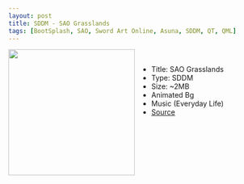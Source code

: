 ```yaml
---
layout: post
title: SDDM - SAO Grasslands
tags: [BootSplash, SAO, Sword Art Online, Asuna, SDDM, QT, QML]
---
```

<img class="preview_image" height="250px" style="padding-right: 30px;" align="left" src="https://raw.githubusercontent.com/jurassicplayer/Weeb-Themes/master/weeb-sddm-themes/sao-grasslands/screenshot.jpg" />

<br>

- Title: SAO Grasslands
- Type: SDDM
- Size: ~2MB
- Animated Bg
- Music (Everyday Life)
- [Source](https://github.com/jurassicplayer/Weeb-Themes/tree/master/weeb-sddm-themes/sao-grasslands)
